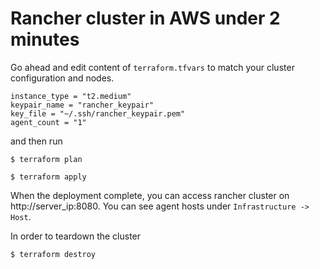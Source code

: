 # Rancher cluster in AWS under 2 minutes

Go ahead and edit content of `terraform.tfvars` to match your cluster configuration and nodes.

```
instance_type = "t2.medium"
keypair_name = "rancher_keypair"
key_file = "~/.ssh/rancher_keypair.pem"
agent_count = "1"
```

and then run

```
$ terraform plan

$ terraform apply
```

When the deployment complete, you can access rancher cluster on http://server_ip:8080. You can see agent hosts under `Infrastructure -> Host`.

In order to teardown the cluster

```
$ terraform destroy
```


